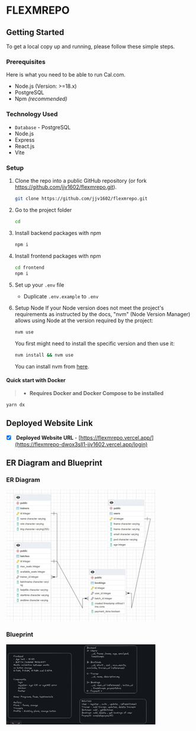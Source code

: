 # FLEXMREPO

## Getting Started

To get a local copy up and running, please follow these simple steps.

### Prerequisites

Here is what you need to be able to run Cal.com.

- Node.js (Version: >=18.x)
- PostgreSQL
- Npm _(recommended)_
### Technology Used
* `Database` - PostgreSQL
* Node.js
* Express
* React.js
* Vite
  
### Setup

1. Clone the repo into a public GitHub repository (or fork https://github.com/jjv1602/flexmrepo.git). 

   ```sh
   git clone https://github.com/jjv1602/flexmrepo.git
   ```
2. Go to the project folder

   ```sh
   cd 
   ```

3. Install backend packages with npm

   ```sh
   npm i
   ```
4. Install frontend packages with npm
   ```sh
   cd frontend
   npm i
   ```
5. Set up your `.env` file

   - Duplicate `.env.example` to `.env`

6. Setup Node
   If your Node version does not meet the project's requirements as instructed by the docs, "nvm" (Node Version Manager) allows using Node at the version required by the project:

   ```sh
   nvm use
   ```

   You first might need to install the specific version and then use it:

   ```sh
   nvm install && nvm use
   ```

   You can install nvm from [here](https://github.com/nvm-sh/nvm).

#### Quick start with Docker

> - **Requires Docker and Docker Compose to be installed**

```sh
yarn dx
```
## Deployed Website Link
- [x] <b> Deployed Website URL </b>-  [https://flexmrepo.vercel.app/](https://flexmrepo-dwox3sll1-jjv1602.vercel.app/login)
## ER Diagram and Blueprint
### ER Diagram
<img src="/ProjectImages/ERDiagram.jpg" width="80%" height="80%">

### Blueprint
<img src="/ProjectImages/blueprint.jpg" width="80%" height="80%">
  
